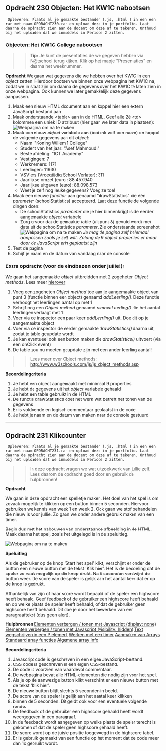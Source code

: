 ## Opdracht 230 Objecten: Het KW1C nabootsen

`` Opleveren: Plaats al je gemaakte bestanden (.js, .html ) in een een rar met naam OPDRACHT230.rar en upload deze in je portfolio. Laat daarna de opdracht zien aan de docent om deze af te tekenen. Onthoud bij het uploaden dat we inmiddels in Periode 2 zitten.``

### Objecten: Het KW1C College nabootsen

>> **Tip:** Je kunt de presentaties de we gegeven hebben via N@tschool terug kijken. Klik op het mapje "Presentaties" en daarna het weeknummer.

**Opdracht**
We gaan wat gegevens die we hebben over het KW1C in een *object* zetten. 
Hierdoor bootsen we binnen onze webpagina het KW1C na, zodat we in staat zijn om daarna de gegevens over het KW1C te laten zien in onze webpagina. Ook kunnen we later gemakkelijk deze gegevens aanpassen.

1. Maak een nieuw HTML document aan en koppel hier een extern JavaScript bestand aan
2. Maak onderstaande &lt;table&gt; aan in de HTML. Geef alle 2é &lt;td&gt; kolommen een uniek ID attribuut (hier gaan we later data in plaatsen):
![Webpagina om na te maken](https://raw.githubusercontent.com/ictacademiekw1c/opdrachten-repository/master/javascript/p2/productie/Afbeeldingen/Opdracht230.png)
3. Maak een nieuw *object* variabele aan (bedenk zelf een naam) en koppel de volgende gegevens aan dit *object*:
	- Naam: "Koning Willem 1 College"
	- Student van het jaar: "Asef Mahmoudi"
	- Beste afdeling: "ICT Academy"
	- Vestigingen: 7
	- Werknemers: 1171
	- Leerlingen: 11930
	- VSV'ers (Vroegtijdig School Verlater): 311
	- Jaarlijkse omzet (euro): 88.457.940
	- Jaarlijkse uitgaven (euro): 88.098.573
	- Weet je zelf nog leuke gegevens? Voeg ze toe!
3. Maak een nieuwe *function* aan genaamd "drawStatistics" die één *parameter* (schoolStatistics) accepteerd. Laat deze functie de volgende dingen doen:
	- De schoolStatistics *parameter* die je hier binnenkrijgt is de eerder aangemaakte *object* variabele 
	- Zorg ervoor dat de gemaakte table (uit punt 3) gevuld wordt met data uit de schoolStatistics *parameter*. Zie onderstaande screenshot
![Webpagina om na te maken](https://raw.githubusercontent.com/ictacademiekw1c/opdrachten-repository/master/javascript/p2/productie/Afbeeldingen/Opdracht230_2.png)
*Je mag de pagina zelf helemaal aanpassen zoals je zelf wilt. Zolang de 9 object properties er maar door de JavaScript erin geplaatst zijn*
5. Test de pagina
6. Schijf je naam en de datum van vandaag naar de console

### Extra opdracht (voor de eindbazen onder jullie!):
We gaan het aangemaakte *object* uitbreidden met 2 zogeheten *Object methods*. Lees meer <a href="http://www.w3schools.com/js/js_object_methods.asp" target="_blank">hierover</a>

1. Voeg een zogeheten *Object method* toe aan je aangemaakte object van punt 3 (functie binnen een object) genaamd *addLeerling()*. Deze functie verhoogt het leerlingen aantal op met 1
2. Schrijf nog een *Object method* genaamd *removeLeerling()* die het aantal leerlingen verlaagt met 1
3. Voer via de inspector een paar keer *addLeerling()* uit. Doe dit op je aangemaakte object
4. Voer via de inspector de eerder gemaakte *drawStatistics()* daarna uit, zodat je table geupdate wordt
5. Je kan eventueel ook een button maken die *drawStatistics()* uitvoert (via een onClick event)
5. De table zou nu moeten geupdate zijn met een ander leerling aantal!

>> Lees meer over Object methods: http://www.w3schools.com/js/js_object_methods.asp  


**Beoordelingcriteria**
1. Je hebt een object aangemaakt met minimaal 9 properties
2. Je hebt de gegevens uit het *object* variabele gehaald
3. Je hebt een table gebruikt in de HTML
4. De functie drawStatistics doet het werk wat betreft het tonen van de gegevens
5. Er is voldoende en logisch commentaar geplaatst in de code
6. Je hebt je naam en de datum van maken naar de console gestuurd

---

## Opdracht 231 Klikcounter

`` Opleveren: Plaats al je gemaakte bestanden (.js, .html ) in een een rar met naam OPDRACHT231.rar en upload deze in je portfolio. Laat daarna de opdracht zien aan de docent om deze af te tekenen. Onthoud bij het uploaden dat we inmiddels in Periode 2 zitten.``

>> In deze opdracht vragen we wat uitzoekwerk van jullie zelf. Lees daarom de opdracht goed door en gebruik de hulpbronnen!

**Opdracht**

We gaan in deze opdracht een spelletje maken. Het doel van het spel is om zovaak mogelijk te klikken op een button binnen 5 seconden. Hiervoor gebruiken we kennis van week 1 en week 2.
Ook gaan we stof behandelen die nieuw is voor jullie. Zo gaan we onder andere gebruik maken van een timer.

Begin dus met het nabouwen van onderstaande afbeelding in de HTML. Maak daarna het spel, zoals het uitgelegd is in de speluitleg.

![Webpagina om na te maken](https://raw.githubusercontent.com/ictacademiekw1c/opdrachten-repository/master/javascript/p2/productie/Afbeeldingen/Opdracht231.png)

**Speluitleg**

Als de gebruiker op de knop 'Start het spel' klikt, verschijnt er onder de button een nieuwe
button met de tekst 'Klik hier'. Het is de bedoeling dat de speler zo vaak mogelijk op die knop
drukt. Na 5 seconden verdwijnt de button weer. De score van de speler is gelijk aan het aantal
keer dat er op de knop is gedrukt.

Afhankelijk van zijn of haar score wordt bepaald of de speler een highscore heeft behaald. Geef feedback of de gebruiker een highscore heeft behaald en op 
welke plaats de speler heeft behaald, of dat de gebruiker geen highscore heeft behaald. 
Dit doe je door het bewerken van een paragraaftekst (dus geen alert).

**Hulpbronnen**
<a href="http://www.w3schools.com/jsref/prop_style_display.asp" target="_blank">Elementen verbergen / tonen met Javascript (display: none)</a>
<a href="http://www.w3schools.com/jsref/prop_style_display.asp" target="_blank">Elementen verbergen / tonen met Javascript (visibility: hidden)</a>
<a href="http://www.w3schools.com/jsref/prop_html_innerhtml.asp" target="_blank">Text wegschrijven in een P element</a>
<a href="http://www.w3schools.com/js/js_timing.asp" target="_blank">Werken met een timer</a>
<a href="http://www.w3schools.com/js/js_arrays.asp" target="_blank">Aanmaken van Arrays</a>
<a href="http://www.w3schools.com/js/js_array_methods.asp" target="_blank">Standaard array functies</a>
<a href="http://www.w3schools.com/jsref/jsref_obj_array.asp" target="_blank">Algemene array info</a>
<a href="http://www.w3schools.com/jsref/jsref_sort.asp" target="_blank"></a>


**Beoordelingcriteria**
1. Javascript code is geschreven in een eigen JavaScript-bestand.
2. CSS code is geschreven in een eigen CSS-bestand.
3. De code is voorzien van waardevol commentaar.
4. De webpagina bevat alle HTML-elementen die nodig zijn voor het spel.
5. Als je op de aanwezige button klikt verschijnt er een nieuwe button met de tekst 'Klik hier'.
6. De nieuwe button blijft slechts 5 seconden in beeld.
7. De score van de speler is gelijk aan het aantal keer klikken
8. binnen de 5 seconden. Dit geldt ook voor een eventuele volgende ronde.
9. De feedback of de gebruiker een highscore gehaald heeft wordt weergegeven in een paragraaf.
10. In de feedback wordt aangegeven op welke plaats de speler terecht is gekomen of dat de speler geen highscore gehaald heeft.
11. De score wordt op de juiste positie toegevoegd in de highscore tabel.
12. Er is gebruik gemaakt van een functie op het moment dat de code meer dan 1x gebruikt wordt.